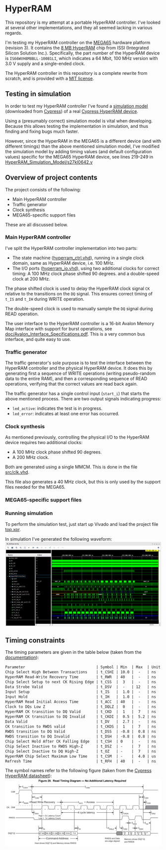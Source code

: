 # HyperRAM

This repository is my attempt at a portable HyperRAM controller.  I've looked
at several other implementations, and they all seemed lacking in various
regards.

I'm testing my HyperRAM controller on the [MEGA65](https://mega65.org/)
hardware platform (revision 3).  It contains the [8 MB
HyperRAM](doc/66-67WVH8M8ALL-BLL-938852.pdf) chip from ISSI (Integrated Silicon
Solution Inc.).  Specifically, the part number of the HyperRAM device is
`IS66WVH8M8BLL-100B1LI`, which indicates a 64 Mbit, 100 MHz version with 3.0 V
supply and a single-ended clock.

The HyperRAM controller in this repository is a complete rewrite from scratch,
and is provided with a [MIT license](LICENSE).


## Testing in simulation

In order to test my HyperRAM controller I've found a [simulation
model](HyperRAM_Simulation_Model) (downloaded from
[Cypress](https://www.cypress.com/documentation/models/verilog/verilog-model-hyperbus-interface))
of a real [Cypress HyperRAM device](doc/s27kl0642.pdf).

Using a (presumably correct) simulation model is vital when developing. Because
this allows testing the implementation in simulation, and thus finding and
fixing bugs much faster.

However, since the HyperRAM in the MEGA65 is a different device (and with
different timings) than the above mentioned simulation model, I've modified the
simulation model by adding timing values (and default configuration values)
specific for the MEGA65 HyperRAM device, see lines 219-249 in
[HyperRAM\_Simulation\_Model/s27kl0642.v](HyperRAM_Simulation_Model/s27kl0642.v)

## Overview of project contents

The project consists of the following:

* Main HyperRAM controller
* Traffic generator
* Clock synthesis
* MEGA65-specific support files

These are all discussed below.

### Main HyperRAM controller

I've split the HyperRAM controller implementation into two parts:

* The state machine ([hyperram\_ctrl.vhd](hyperram_ctrl.vhd)), running in a
  single clock domain, same as HyperRAM device, i.e. 100 MHz.
* The I/O ports ([hyperram\_io.vhd](hyperram_io.vhd)), using two additional
  clocks for correct timing: A 100 MHz clock phase shifted 90 degrees. and a
  double-speed clock at 200 MHz.

The phase shifted clock is used to delay the HyperRAM clock signal `CK`
relative to the transitions on the `DQ` signal. This ensures correct timing of
`t_IS` and `t_IH` during WRITE operation.

The double-speed clock is used to manually sample the `DQ` signal during READ
operation.

The user interface to the HyperRAM controller is a 16-bit Avalon Memory Map
interface with support for burst operations, see
[doc/Avalon\_Interface\_Specifications.pdf](doc/Avalon_Interface_Specifications.pdf).
This is a very common bus interface, and quite easy to use.


### Traffic generator

The traffic generator's sole purpose is to test the interface between the
HyperRAM controller and the physical HyperRAM device. It does this by
generating first a sequence of WRITE operations (writing pseudo-random data to
the entire RAM), and then a corresponding sequence of READ operations,
verifying that the correct values are read back again.

The traffic generator has a single control input (`start_i`) that starts the above mentioned
process. There are two output signals indicating progress:

* `led_active`: indicates the test is in progress.
* `led_error`: indicates at least one error has occurred.


### Clock synthesis

As mentioned previously, controlling the physical I/O to the HyperRAM device
requires two additional clocks:
* A 100 MHz clock phase shifted 90 degrees.
* A 200 MHz clock.

Both are generated using a single MMCM. This is done in the file
[src/clk.vhd](src/clk.vhd).

This file also generates a 40 MHz clock, but this is only used by the support files
needed for the MEGA65.

### MEGA65-specific support files


### Running simulation

To perform the simulation test, just start up Vivado and load the project file [top.xpr](top.xpr).

In simulation I've generated the following waveform:
![waveform](waveform.png)



## Timing constraints

The timing parameters are given in the table below (taken from the
[documentation](doc/66-67WVH8M8ALL-BLL-938852.pdf)):

```
Parameter                                | Symbol | Min  | Max  | Unit
Chip Select High Between Transactions    | t_CSHI | 10.0 |  -   | ns
HyperRAM Read-Write Recovery Time        | t_RWR  | 40   |  -   | ns
Chip Select Setup to next CK Rising Edge | t_CSS  |  3   |  -   | ns
Data Strobe Valid                        | t_DSV  |  -   | 12   | ns
Input Setup                              | t_IS   |  1.0 |  -   | ns
Input Hold                               | t_IH   |  1.0 |  -   | ns
HyperRAM Read Initial Access Time        | t_ACC  | 40   |  -   | ns
Clock to DQs Low Z                       | t_DQLZ |  0   |  -   | ns
HyperRAM CK transition to DQ Valid       | t_CKD  |  1   |  7   | ns
HyperRAM CK transition to DQ Invalid     | t_CKDI |  0.5 |  5.2 | ns
Data Valid                               | t_DV   |  2.7 |  -   | ns
CK transition to RWDS valid              | t_CKDS |  1   |  7   | ns
RWDS transition to DQ Valid              | t_DSS  | -0.8 |  0.8 | ns
RWDS transition to DQ Invalid            | t_DSH  | -0.8 |  0.8 | ns
Chip Select Hold After CK Falling Edge   | t_CSH  | 0    |  -   | ns
Chip Select Inactive to RWDS High-Z      | t_DSZ  | -    |  7   | ns
Chip Select Inactive to DQ High-Z        | t_OZ   | -    |  7   | ns
HyperRAM Chip Select Maximum Low Time    | t_CSM  | -    |  4.0 | us
Refresh Time                             | t_RFH  | 40   |  -   | ns
```

The symbol names refer to the following figure (taken from the [Cypress HyperRAM datasheet](doc/s27kl0642.pdf)):
![timing diagram](Timing_Diagram.png)

